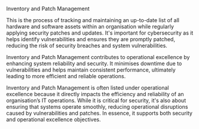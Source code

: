 Inventory and Patch Management 

This is the process of tracking and maintaining an up-to-date list of all hardware and software assets within an organisation while regularly applying security patches and updates. It's important for cybersecurity as it helps identify vulnerabilities and ensures they are promptly patched, reducing the risk of security breaches and system vulnerabilities.

Inventory and Patch Management contributes to operational excellence by enhancing system reliability and security. It minimises downtime due to vulnerabilities and helps maintain consistent performance, ultimately leading to more efficient and reliable operations.

Inventory and Patch Management is often listed under operational excellence because it directly impacts the efficiency and reliability of an organisation’s IT operations. While it is critical for security, it's also about ensuring that systems operate smoothly, reducing operational disruptions caused by vulnerabilities and patches. In essence, it supports both security and operational excellence objectives.